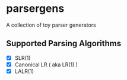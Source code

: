 # parsergens
A collection of toy parser generators

## Supported Parsing Algorithms

- [x] SLR(1)
- [x] Canonical LR ( aka LR(1) )
- [x] LALR(1)